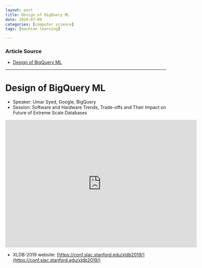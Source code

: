 ```yaml
---
layout: post
title: Design of BigQuery ML
date: 2020-07-09
categories: [computer science]
tags: [machine learning]

---
```


### Article Source
* [Design of BigQuery ML](https://www.youtube.com/watch?v=svQdwU3iPp8)

----


# Design of BigQuery ML

* Speaker: Umar Syed, Google, BigQuery
* Session: Software and Hardware Trends, Trade-offs and Their Impact on Future of Extreme Scale Databases

<iframe width="600" height="400" src="https://www.youtube.com/embed/svQdwU3iPp8" frameborder="0" allow="accelerometer; autoplay; encrypted-media; gyroscope; picture-in-picture" allowfullscreen></iframe>


* XLDB-2019 website: [https://conf.slac.stanford.edu/xldb2019/](https://conf.slac.stanford.edu/xldb2019/)

